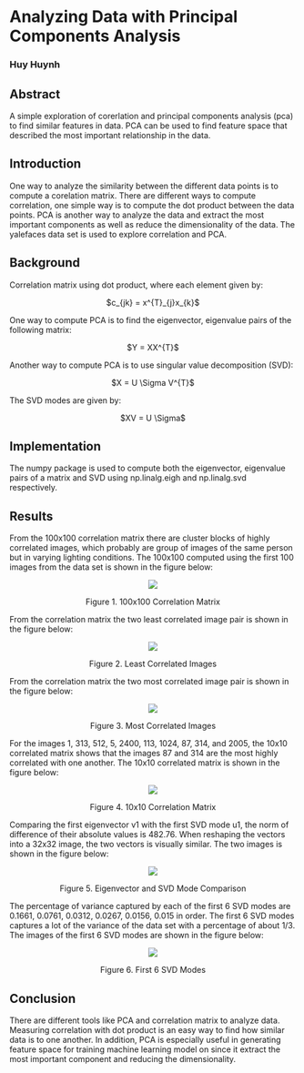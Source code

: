 # Analyzing Data with Principal Components Analysis
### Huy Huynh

## Abstract
A simple exploration of corerlation and principal components analysis (pca) to find similar features in data. PCA can be used to find feature space that described the most important relationship in the data.

## Introduction
One way to analyze the similarity between the different data points is to compute a corelation matrix. There are different ways to compute correlation, one simple way is to compute the dot product between the data points. PCA is another way to analyze the data and extract the most important components as well as reduce the dimensionality of the data. The yalefaces data set is used to explore correlation and PCA.

## Background
Correlation matrix using dot product, where each element given by:
<p align="center">
  $c_{jk} = x^{T}_{j}x_{k}$
</p>

One way to compute PCA is to find the eigenvector, eigenvalue pairs of the following matrix:
<p align="center">
  $Y = XX^{T}$
</p>

Another way to compute PCA is to use singular value decomposition (SVD):
<p align="center">
 $X = U \Sigma V^{T}$
</p>

The SVD modes are given by:
<p align="center">
 $XV = U \Sigma$
</p>

## Implementation
The numpy package is used to compute both the eigenvector, eigenvalue pairs of a matrix and SVD using np.linalg.eigh and np.linalg.svd respectively.

## Results
From the 100x100 correlation matrix there are cluster blocks of highly correlated images, which probably are group of images of the same person but in varying lighting conditions. The 100x100 computed using the first 100 images from the data set is shown in the figure below:
<p align="center">
  <img src="https://github.com/hhuynh000/EE399_HW2/blob/main/resources/corr100x100.png"/>
</p>
<p align="center">
  Figure 1. 100x100 Correlation Matrix
</p>

From the correlation matrix the two least correlated image pair is shown in the figure below:
<p align="center">
  <img src="https://github.com/hhuynh000/EE399_HW2/blob/main/resources/least_corr.png"/>
</p>
<p align="center">
  Figure 2. Least Correlated Images
</p>

From the correlation matrix the two most correlated image pair is shown in the figure below:
<p align="center">
  <img src="https://github.com/hhuynh000/EE399_HW2/blob/main/resources/most_corr.png"/>
</p>
<p align="center">
  Figure 3. Most Correlated Images
</p>

For the images 1, 313, 512, 5, 2400, 113, 1024, 87, 314, and 2005, the 10x10 correlated matrix shows that the images 87 and 314 are the most highly correlated with one another. The 10x10 correlated matrix is shown in the figure below:
<p align="center">
  <img src="https://github.com/hhuynh000/EE399_HW2/blob/main/resources/corr10x10.png"/>
</p>
<p align="center">
  Figure 4. 10x10 Correlation Matrix
</p>

Comparing the first eigenvector v1 with the first SVD mode u1, the norm of difference of their absolute values is 482.76. When reshaping the vectors into a 32x32 image, the two vectors is visually similar. The two images is shown in the figure below:
<p align="center">
  <img src="https://github.com/hhuynh000/EE399_HW2/blob/main/resources/svd_eigen.png"/>
</p>
<p align="center">
  Figure 5. Eigenvector and SVD Mode Comparison
</p>

The percentage of variance captured by each of the first 6 SVD modes are 0.1661, 0.0761, 0.0312, 0.0267, 0.0156, 0.015 in order. The first 6 SVD modes captures a lot of the variance of the data set with a percentage of about $1/3$. The images of the first 6
SVD modes are shown in the figure below:
<p align="center">
  <img src="https://github.com/hhuynh000/EE399_HW2/blob/main/resources/svd_modes.png"/>
</p>
<p align="center">
  Figure 6. First 6 SVD Modes
</p>

## Conclusion
There are different tools like PCA and correlation matrix to analyze data. Measuring correlation with dot product is an easy way to find how similar data is to one another. In addition, PCA is especially useful in generating feature space for training machine learning model on since it extract the most important component and reducing the dimensionality.
